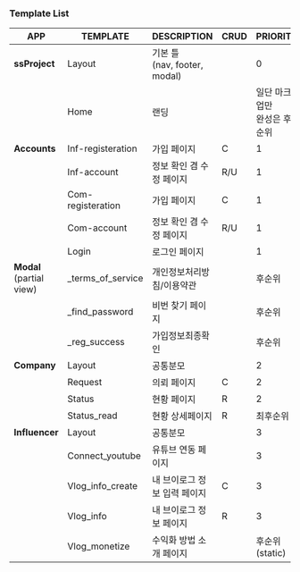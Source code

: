 ### Template List

| APP                           | TEMPLATE          | DESCRIPTION                     | CRUD | PRIORITY             |
| ----------------------------- | ----------------- | ------------------------------- | ---- | -------------------- |
| **ssProject**                 | Layout            | 기본 틀 <br />(nav, footer, modal) |      | 0                    |
|                               | Home              | 랜딩                              |      | 일단 마크업만<br />완성은 후순위 |
| **Accounts**                  | Inf-registeration | 가입 페이지                          | C    | 1                    |
|                               | Inf-account       | 정보 확인 겸 수정 페이지                  | R/U  | 1                    |
|                               | Com-registeration | 가입 페이지                          | C    | 1                    |
|                               | Com-account       | 정보 확인 겸 수정 페이지                  | R/U  | 1                    |
|                               | Login             | 로그인 페이지                         |      | 1                    |
| **Modal**<br />(partial view) | _terms_of_service | 개인정보처리방침/이용약관                   |      | 후순위                  |
|                               | _find_password    | 비번 찾기 페이지                       |      | 후순위                  |
|                               | _reg_success      | 가입정보최종확인                        |      | 후순위                  |
| **Company**                   | Layout            | 공통분모                            |      | 2                    |
|                               | Request           | 의뢰 페이지                          | C    | 2                    |
|                               | Status            | 현황 페이지                          | R    | 2                    |
|                               | Status_read       | 현황 상세페이지                        | R    | 최후순위                 |
| **Influencer**                | Layout            | 공통분모                            |      | 3                    |
|                               | Connect_youtube   | 유튜브 연동 페이지                      |      | 3                    |
|                               | Vlog_info_create  | 내 브이로그 정보 입력 페이지                | C    | 3                    |
|                               | Vlog_info         | 내 브이로그 정보 페이지                   | R    | 3                    |
|                               | Vlog_monetize     | 수익화 방법 소개 페이지                   |      | 후순위(static)          |

